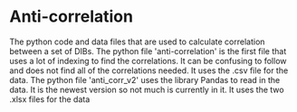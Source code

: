 # Anti-correlation
The python code and data files that are used to calculate correlation between a set of DIBs. 
The python file 'anti-correlation' is the first file that uses a lot of indexing to find the correlations. It can be confusing to follow and does not find all of the correlations needed. It uses the .csv file for the data.
The python file 'anti_corr_v2' uses the library Pandas to read in the data. It is the newest version so not much is currently in it. It uses the two .xlsx files for the data
